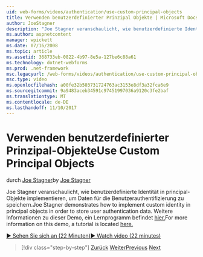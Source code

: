 ```yaml
---
uid: web-forms/videos/authentication/use-custom-principal-objects
title: Verwenden benutzerdefinierter Prinzipal Objekte | Microsoft Docs
author: JoeStagner
description: "Joe Stagner veranschaulicht, wie benutzerdefinierte Identität in principal-Objekte implementieren, um Daten für die Benutzerauthentifizierung zu speichern. Weitere Informationen zu dieser Demo..."
ms.author: aspnetcontent
manager: wpickett
ms.date: 07/16/2008
ms.topic: article
ms.assetid: 368733eb-0822-4b97-8e5a-127be6c88a61
ms.technology: dotnet-webforms
ms.prod: .net-framework
msc.legacyurl: /web-forms/videos/authentication/use-custom-principal-objects
msc.type: video
ms.openlocfilehash: a00fe32b503731724763ac3153e8df3a32fca6e9
ms.sourcegitcommit: 9a9483aceb34591c97451997036a9120c3fe2baf
ms.translationtype: MT
ms.contentlocale: de-DE
ms.lasthandoff: 11/10/2017
---
```

<a name="use-custom-principal-objects"></a><span data-ttu-id="c5164-104">Verwenden benutzerdefinierter Prinzipal-Objekte</span><span class="sxs-lookup"><span data-stu-id="c5164-104">Use Custom Principal Objects</span></span>
====================
<span data-ttu-id="c5164-105">durch [Joe Stagner](https://github.com/JoeStagner)</span><span class="sxs-lookup"><span data-stu-id="c5164-105">by [Joe Stagner](https://github.com/JoeStagner)</span></span>

<span data-ttu-id="c5164-106">Joe Stagner veranschaulicht, wie benutzerdefinierte Identität in principal-Objekte implementieren, um Daten für die Benutzerauthentifizierung zu speichern.</span><span class="sxs-lookup"><span data-stu-id="c5164-106">Joe Stagner demonstrates how to implement custom identity in principal objects in order to store user authentication data.</span></span> <span data-ttu-id="c5164-107">Weitere Informationen zu dieser Demo, ein Lernprogramm befindet [hier.](../../overview/older-versions-security/introduction/forms-authentication-configuration-and-advanced-topics-vb.md)</span><span class="sxs-lookup"><span data-stu-id="c5164-107">For more information on this demo, a tutorial is located [here.](../../overview/older-versions-security/introduction/forms-authentication-configuration-and-advanced-topics-vb.md)</span></span>

[<span data-ttu-id="c5164-108">&#9654; Sehen Sie sich an (22 Minuten)</span><span class="sxs-lookup"><span data-stu-id="c5164-108">&#9654; Watch video (22 minutes)</span></span>](https://channel9.msdn.com/Blogs/ASP-NET-Site-Videos/use-custom-principal-objects)

>[!div class="step-by-step"]
<span data-ttu-id="c5164-109">[Zurück](add-custom-data-to-the-authentication-method.md)
[Weiter](understanding-aspnet-memberships.md)</span><span class="sxs-lookup"><span data-stu-id="c5164-109">[Previous](add-custom-data-to-the-authentication-method.md)
[Next](understanding-aspnet-memberships.md)</span></span>
